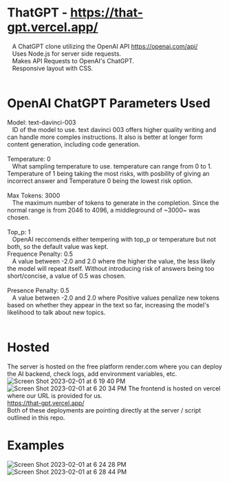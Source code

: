 # ThatGPT - https://that-gpt.vercel.app/
&nbsp;&nbsp; A ChatGPT clone utilizing the OpenAI API https://openai.com/api/ <br>
&nbsp;&nbsp; Uses Node.js for server side requests. <br>
&nbsp;&nbsp; Makes API Requests to OpenAI's ChatGPT. <br> 
&nbsp;&nbsp; Responsive layout with CSS. <br>
<br> 

# OpenAI ChatGPT Parameters Used
Model: text-davinci-003 <br>
&nbsp;&nbsp; ID of the model to use. text davinci 003 offers higher quality writing and can handle more comples instructions. It also is better at longer form content generation, including code generation. <br> 
<br>
Temperature: 0 <br>
&nbsp;&nbsp; What sampling temperature to use. temperature can range from 0 to 1. Temperature of 1 being taking the most risks, with posbility of giving an incorrect answer and Temperature 0 being the lowest risk option. <br>
<br>
Max Tokens: 3000 <br>
&nbsp;&nbsp; The maximum number of tokens to generate in the completion. Since the normal range is from 2046 to 4096, a middleground of ~3000~ was chosen. <br>
<br>
Top_p: 1 <br>
&nbsp;&nbsp; OpenAI reccomends either tempering with top_p or temperature but not both, so the default value was kept. <br>
Frequence Penalty: 0.5 <br>
&nbsp;&nbsp; A value between -2.0 and 2.0 where the higher the value, the less likely the model will repeat itself. Without  introducing risk of answers being too short/concise, a value of 0.5 was chosen.<br>
<br>
Presence Penalty: 0.5 <br>
&nbsp;&nbsp; A value between -2.0 and 2.0 where Positive values penalize new tokens based on whether they appear in the text so far, increasing the model's likelihood to talk about new topics.<br>
<br>

# Hosted
The server is hosted on the free platform render.com where you can deploy the AI backend, check logs, add environment variables, etc. <br>
![Screen Shot 2023-02-01 at 6 19 40 PM](https://user-images.githubusercontent.com/22222231/216209049-459ff1e2-751d-46ed-beec-425e5ab90e0e.png)
![Screen Shot 2023-02-01 at 6 20 34 PM](https://user-images.githubusercontent.com/22222231/216209064-de62559a-7b08-44c0-a380-1a4dd2523620.png)
The frontend is hosted on vercel where our URL is provided for us. <br>
https://that-gpt.vercel.app/ <br>
Both of these deployments are pointing directly at the server / script outlined in this repo. <br> 

# Examples
![Screen Shot 2023-02-01 at 6 24 28 PM](https://user-images.githubusercontent.com/22222231/216209262-b70f0abf-a573-47c9-b6ae-86a3f08f1366.png)
![Screen Shot 2023-02-01 at 6 28 44 PM](https://user-images.githubusercontent.com/22222231/216209265-8928bcbb-aa08-467e-b146-56865ad49589.png)
